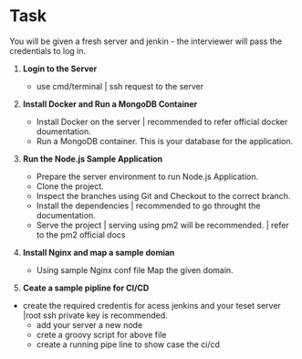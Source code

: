 # Task

You will be given a fresh server and jenkin - the interviewer will pass the credentials to log in.

1. **Login to the Server**
   - use cmd/terminal | ssh request to the server 


2. **Install Docker and Run a MongoDB Container**
   - Install Docker on the server | recommended to refer official docker doumentation.
   - Run a MongoDB container. This is your database for the application.

3. **Run the Node.js Sample Application**
   - Prepare the server environment to run Node.js Application.
   - Clone the project.
   - Inspect the branches using Git and Checkout to the correct branch.
   - Install the dependencies | recommended to go throught the documentation.
   - Serve the project | serving using pm2 will be recommended. | refer to the pm2 official docs

4. **Install Nginx and map a sample domian**
   - Using sample Nginx conf file Map the given domain.

5. **Ceate a sample pipline for CI/CD**


 - create the required credentis for acess jenkins and your teset server |root ssh private key is recommended.
   - add your server a new node
   - crete a  groovy script for above file
   - create a running pipe line to show case the ci/cd
